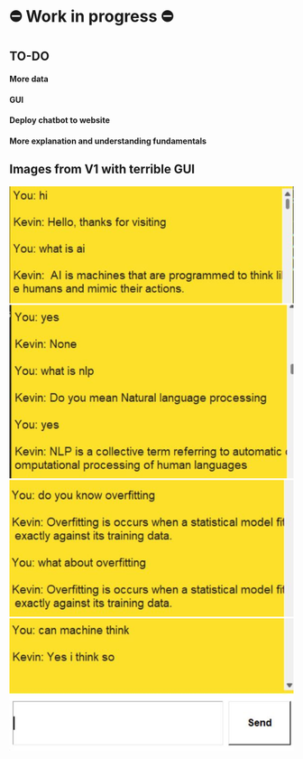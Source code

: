 # :no_entry: Work in progress :no_entry:
## TO-DO
####  More data
####  GUI
####  Deploy chatbot to website
####  More explanation and understanding fundamentals


## Images from V1 with terrible GUI
![](./images/v1_1.JPG "")
![](./images/v1_2.JPG "")
![](./images/v1_3.JPG "")
![](./images/v1_4.JPG "")

